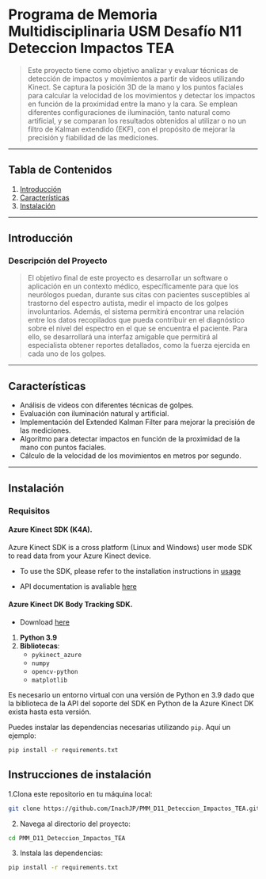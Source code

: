 # **Programa de Memoria Multidisciplinaria USM Desafío N11 Deteccion Impactos TEA**

> Este proyecto tiene como objetivo analizar y evaluar técnicas de detección de impactos y movimientos a partir de videos utilizando Kinect. Se captura la posición 3D de la mano y los puntos faciales para calcular la velocidad de los movimientos y detectar los impactos en función de la proximidad entre la mano y la cara. Se emplean diferentes configuraciones de iluminación, tanto natural como artificial, y se comparan los resultados obtenidos al utilizar o no un filtro de Kalman extendido (EKF), con el propósito de mejorar la precisión y fiabilidad de las mediciones.

---

## **Tabla de Contenidos**

1. [Introducción](#introducción)
2. [Características](#características)
3. [Instalación](#instalación)

---

## **Introducción**

### Descripción del Proyecto

>El objetivo final de este proyecto es desarrollar un software o aplicación en un contexto médico, específicamente para que los neurólogos puedan, durante sus citas con pacientes susceptibles al trastorno del espectro autista, medir el impacto de los golpes involuntarios. Además, el sistema permitirá encontrar una relación entre los datos recopilados que pueda contribuir en el diagnóstico sobre el nivel del espectro en el que se encuentra el paciente. Para ello, se desarrollará una interfaz amigable que permitirá al especialista obtener reportes detallados, como la fuerza ejercida en cada uno de los golpes.
---

## **Características**

- Análisis de videos con diferentes técnicas de golpes.
- Evaluación con iluminación natural y artificial.
- Implementación del Extended Kalman Filter para mejorar la precisión de las mediciones.
- Algoritmo para detectar impactos en función de la proximidad de la mano con puntos faciales.
- Cálculo de la velocidad de los movimientos en metros por segundo.

---

## **Instalación**

### Requisitos

#### **Azure Kinect SDK (K4A).**

Azure Kinect SDK is a cross platform (Linux and Windows) user mode SDK to read data from your Azure Kinect device.

  - To use the SDK, please refer to the installation instructions in [usage](https://github.com/microsoft/Azure-Kinect-Sensor-SDK/blob/develop/docs/usage.md)

  - API documentation is avaliable [here](https://microsoft.github.io/Azure-Kinect-Sensor-SDK/)

#### **Azure Kinect DK Body Tracking SDK.**

  - Download [here](https://www.microsoft.com/en-us/download/details.aspx?id=104221)


1. **Python 3.9**  
2. **Bibliotecas**:
    - `pykinect_azure`
    - `numpy`
    - `opencv-python`
    - `matplotlib`

Es necesario un entorno virtual con una versión de Python en 3.9 dado que la biblioteca de la API del soporte del SDK en Python de la Azure Kinect DK exista hasta esta versión.

Puedes instalar las dependencias necesarias utilizando `pip`. Aquí un ejemplo:

```bash
pip install -r requirements.txt
```

## **Instrucciones de instalación**
1.Clona este repositorio en tu máquina local:

```bash
git clone https://github.com/InachJP/PMM_D11_Deteccion_Impactos_TEA.git
```
2. Navega al directorio del proyecto:
   
```bash
cd PMM_D11_Deteccion_Impactos_TEA
```
3. Instala las dependencias:
```bash
pip install -r requirements.txt
```
